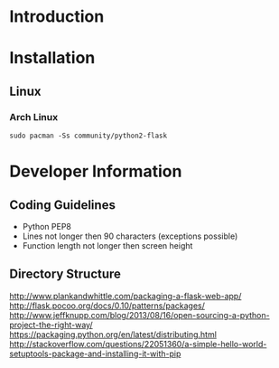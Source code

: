 
# Introduction #


# Installation #

## Linux ##

### Arch Linux ###

```
sudo pacman -Ss community/python2-flask
```


# Developer Information #

## Coding Guidelines ##

* Python PEP8
* Lines not longer then 90 characters (exceptions possible)
* Function length not longer then screen height

## Directory Structure ##

http://www.plankandwhittle.com/packaging-a-flask-web-app/
http://flask.pocoo.org/docs/0.10/patterns/packages/
http://www.jeffknupp.com/blog/2013/08/16/open-sourcing-a-python-project-the-right-way/
https://packaging.python.org/en/latest/distributing.html
http://stackoverflow.com/questions/22051360/a-simple-hello-world-setuptools-package-and-installing-it-with-pip
